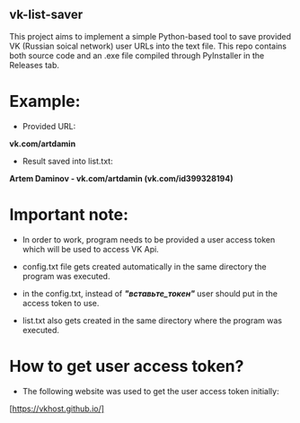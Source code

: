 ## vk-list-saver

This project aims to implement a simple Python-based tool to save provided VK (Russian soical network) user URLs into the text file.
This repo contains both source code and an .exe file compiled through PyInstaller in the Releases tab.

# Example:

* Provided URL:

**vk.com/artdamin**

* Result saved into list.txt:
  
**Artem Daminov - vk.com/artdamin (vk.com/id399328194)**

# Important note:

* In order to work, program needs to be provided a user access token which will be used
to access VK Api.

* config.txt file gets created automatically in the same directory the program was executed.

* in the config.txt, instead of ***"вставьте_токен"*** user should put in the access token to use.

* list.txt also gets created in the same directory where the program was executed.

# How to get user access token?

* The following website was used to get the user access token initially:

[https://vkhost.github.io/]
